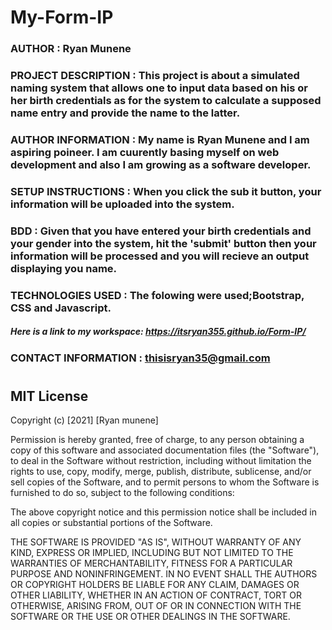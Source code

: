 # My-Form-IP


### AUTHOR : Ryan Munene


### PROJECT DESCRIPTION : This project is about a simulated naming system that allows one to input data based on his or her birth credentials as for the system to calculate a supposed name entry and provide the name to the latter.


### AUTHOR INFORMATION : My name is Ryan Munene and I am aspiring poineer. I am cuurently basing myself on web development and also I am growing as a software developer.

### SETUP INSTRUCTIONS : When you click the sub it button, your information will be uploaded into the system.

### BDD : Given that you have entered your birth credentials and your gender into the system, hit the 'submit' button then your information will be processed and you will recieve an output displaying you name.

### TECHNOLOGIES USED : The folowing were used;Bootstrap, CSS and Javascript.

##### Here is a link to my workspace: https://itsryan355.github.io/Form-IP/

### CONTACT INFORMATION : thisisryan35@gmail.com

### 

#


## MIT License

Copyright (c) [2021] [Ryan munene]

Permission is hereby granted, free of charge, to any person obtaining a copy
of this software and associated documentation files (the "Software"), to deal
in the Software without restriction, including without limitation the rights
to use, copy, modify, merge, publish, distribute, sublicense, and/or sell
copies of the Software, and to permit persons to whom the Software is
furnished to do so, subject to the following conditions:

The above copyright notice and this permission notice shall be included in all
copies or substantial portions of the Software.

THE SOFTWARE IS PROVIDED "AS IS", WITHOUT WARRANTY OF ANY KIND, EXPRESS OR
IMPLIED, INCLUDING BUT NOT LIMITED TO THE WARRANTIES OF MERCHANTABILITY,
FITNESS FOR A PARTICULAR PURPOSE AND NONINFRINGEMENT. IN NO EVENT SHALL THE
AUTHORS OR COPYRIGHT HOLDERS BE LIABLE FOR ANY CLAIM, DAMAGES OR OTHER
LIABILITY, WHETHER IN AN ACTION OF CONTRACT, TORT OR OTHERWISE, ARISING FROM,
OUT OF OR IN CONNECTION WITH THE SOFTWARE OR THE USE OR OTHER DEALINGS IN THE
SOFTWARE.